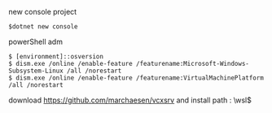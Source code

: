 new console project

    $dotnet new console

powerShell adm

    $ [environment]::osversion
    $ dism.exe /online /enable-feature /featurename:Microsoft-Windows-Subsystem-Linux /all /norestart
    $ dism.exe /online /enable-feature /featurename:VirtualMachinePlatform /all /norestart

download  https://github.com/marchaesen/vcxsrv and install
path : \\wsl$